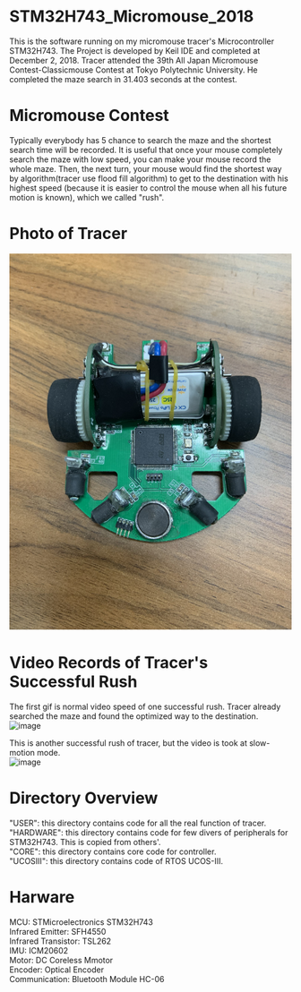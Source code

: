 # STM32H743_Micromouse_2018
  This is the software running on my micromouse tracer's Microcontroller STM32H743. The Project is developed by Keil IDE and completed at December 2, 2018. Tracer attended the 39th All Japan Micromouse Contest-Classicmouse Contest at Tokyo Polytechnic University. He completed the maze search in 31.403 seconds at the contest.  
  
# Micromouse Contest
  Typically everybody has 5 chance to search the maze and the shortest search time will be recorded. It is useful that once your mouse completely search the maze with low speed, you can make your mouse record the whole maze. Then, the next turn, your mouse would find the shortest way by algorithm(tracer use flood fill algorithm) to get to the destination with his highest speed (because it is easier to control the mouse when all his future motion is known), which we called "rush".  

# Photo of Tracer
![image](https://github.com/ZivFung/STM32H743_Micromouse_2018/blob/master/Tracer.JPG)   

# Video Records of Tracer's Successful Rush
  The first gif is normal video speed of one successful rush. Tracer already searched the maze and found the optimized way to the destination.  
![image](https://github.com/ZivFung/STM32H743_Micromouse_2018/blob/master/Rush.gif)    
	
  This is another successful rush of tracer, but the video is took at slow-motion mode.  
![image](https://github.com/ZivFung/STM32H743_Micromouse_2018/blob/master/Rush_slowMotion.gif) 

# Directory Overview
"USER": this directory contains code for all the real function of tracer.  
"HARDWARE": this directory contains code for few divers of peripherals for STM32H743. This is copied from others'.  
"CORE": this directory contains core code for controller.  
"UCOSIII": this directory contains code of RTOS UCOS-III.  

# Harware
MCU: STMicroelectronics STM32H743  
Infrared Emitter: SFH4550  
Infrared Transistor: TSL262   
IMU: ICM20602  
Motor: DC Coreless Mmotor  
Encoder: Optical Encoder  
Communication: Bluetooth Module HC-06  
